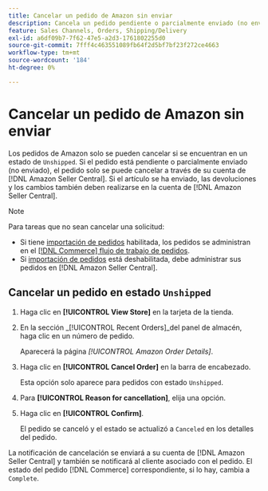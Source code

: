 ```yaml
---
title: Cancelar un pedido de Amazon sin enviar
description: Cancela un pedido pendiente o parcialmente enviado (no enviado) a través de tu cuenta de Amazon [!DNL Seller Central] .
feature: Sales Channels, Orders, Shipping/Delivery
exl-id: a6df09b7-7f62-47e5-a2d3-1761802255d0
source-git-commit: 7fff4c463551089fb64f2d5bf7bf23f272ce4663
workflow-type: tm+mt
source-wordcount: '184'
ht-degree: 0%

---
```


# Cancelar un pedido de Amazon sin enviar

Los pedidos de Amazon solo se pueden cancelar si se encuentran en un estado de `Unshipped`. Si el pedido está pendiente o parcialmente enviado (no enviado), el pedido solo se puede cancelar a través de su cuenta de [!DNL Amazon Seller Central]. Si el artículo se ha enviado, las devoluciones y los cambios también deben realizarse en la cuenta de [!DNL Amazon Seller Central].

>[!NOTE]
>
>Para tareas que no sean cancelar una solicitud:
>
>- Si tiene [importación de pedidos](./order-settings.md) habilitada, los pedidos se administran en el [[!DNL Commerce] flujo de trabajo de pedidos](https://experienceleague.adobe.com/docs/commerce-admin/stores-sales/order-management/orders/orders.html).
>- Si [importación de pedidos](./order-settings.md) está deshabilitada, debe administrar sus pedidos en [!DNL Amazon Seller Central].

## Cancelar un pedido en estado `Unshipped`

1. Haga clic en **[!UICONTROL View Store]** en la tarjeta de la tienda.

1. En la sección _[!UICONTROL Recent Orders]_del panel de almacén, haga clic en un número de pedido.

   Aparecerá la página _[!UICONTROL Amazon Order Details]_.

1. Haga clic en **[!UICONTROL Cancel Order]** en la barra de encabezado.

   Esta opción solo aparece para pedidos con estado `Unshipped`.

1. Para **[!UICONTROL Reason for cancellation]**, elija una opción.

1. Haga clic en **[!UICONTROL Confirm]**.

   El pedido se canceló y el estado se actualizó a `Canceled` en los detalles del pedido.

La notificación de cancelación se enviará a su cuenta de [!DNL Amazon Seller Central] y también se notificará al cliente asociado con el pedido. El estado del pedido [!DNL Commerce] correspondiente, si lo hay, cambia a `Complete`.
